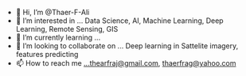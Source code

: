 - 👋 Hi, I’m @Thaer-F-Ali
- 👀 I’m interested in ... Data Science, AI, Machine Learning, Deep Learning, Remote Sensing, GIS
- 🌱 I’m currently learning ...
- 💞️ I’m looking to collaborate on ... Deep learning in Sattelite imagery, features predicting 
- 📫 How to reach me ...thearfraj@gmail.com, thaerfrag@yahoo.com

<!---
Thaer-F-Ali/Thaer-F-Ali is a ✨ special ✨ repository because its `README.md` (this file) appears on your GitHub profile.
You can click the Preview link to take a look at your changes.
--->
